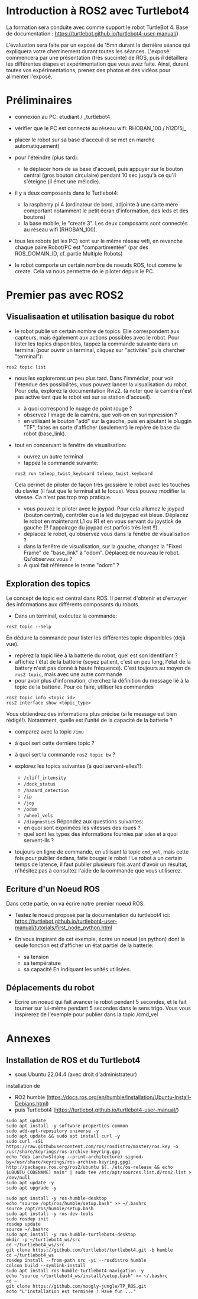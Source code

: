 Introduction à ROS2 avec Turtlebot4
===================================

La formation sera conduite avec comme support le robot TurtleBot 4.
Base de documentation : https://turtlebot.github.io/turtlebot4-user-manual/)

L'évaluation sera faite par un exposé de 15mn durant la dernière séance qui expliquera votre cheminement durant toutes les séances. L'exposé commencera par une présentation (très succinte) de ROS, puis il détaillera les différentes étapes et expérimentation que vous avez faite.
Ainsi, durant toutes vos expérimentations, prenez des photos et des vidéos pour alimenter l'exposé.

# Préliminaires

- connexion au PC: etudiant / _turtlebot4
- vérifier que le PC est connecté au réseau wifi: RHOBAN_100 / h12D!5j_
- placer le robot sur sa base d'acceuil (il se met en marche automatiquement)
- pour l'éteindre (plus tard):
    - le déplacer hors de sa base d'accueil, puis appuyer sur le bouton central (gros bouton circulaire) pendant 10 sec jusqu'à ce qu'il s'éteigne (il émet une mélodie).

- il y a deux composants dans le Turtlebot4: 
  - la raspberry pi 4 (ordinateur de bord, adjointe à une carte mère comportant notamment le petit écran d'information, des leds et des boutons) 
  - la base mobile, le "create 3".
  Les deux composants sont connectés au réseau wifi (RHOBAN_100).

- tous les robots (et les PC) sont sur le même réseau wifi, en revanche chaque paire Robot/PC est "compartimentée" (par des ROS_DOMAIN_ID, cf. partie Multiple Robots) 

- le robot comporte un certain nombre de noeuds ROS, tout comme le create. Cela va nous permettre de le piloter depuis le PC.

# Premier pas avec ROS2

## Visualisaation et utilisation basique du robot

- le robot publie un certain nombre de topics. Elle correspondent aux capteurs, mais également aux actions possibles avec le robot. Pour lister les topics disponibles, tappez la commande suivante dans un terminal (pour ouvrir un terminal, cliquez sur "activités" puis chercher "terminal"):
```
ros2 topic list
```

- nous les explorerons un peu plus tard. Dans l'immédiat, pour voir l'étendue des possibilités, vous pouvez lancer la visualisation du robot. Pour cela, explorez la documentation Rviz2.
(à noter que la caméra n'est pas active tant que le robot est sur sa station d'accueil).
    - à quoi correspond le nuage de point rouge ?
    - observez l'image de la caméra, que voit-on en surimpression ?
    - en utilisant le bouton "add" sur la gauche, puis en ajoutant le pluggin "TF", faites en sorte d'afficher (seulement) le repère de base du robot (base_link).

- tout en concervant la fenêtre de visualisation:
    - ouvrez un autre terminal
    - tappez la commande suivante:
    ``` 
    ros2 run teleop_twist_keyboard teleop_twist_keyboard
    ```
    Cela permet de piloter de façon très grossière le robot avec les touches du clavier (il faut que le terminal ait le focus). Vous pouvez modifier la vitesse. Ca n'est pas trop trop pratique.
    - vous pouvez le piloter avec le joypad. Pour cela allumez le joypad (bouton central), contrôler que la led du joypad est bleue. Déplacez le robot en maintenant L1 ou R1 et en vous servant du joystick de gauche (!! l'appairage du joypad est parfois très lent !!).
    - deplacez le robot, qu'observez vous dans la fenêtre de visualisation ?
    - dans la fenêtre de visualisation, sur la gauche, changez la "Fixed Frame" de "base_link" à "odom". Déplacez de nouveau le robot. Qu'observez vous ?
    - A quoi fait référence le terme "odom" ?

## Exploration des topics

Le concept de topic est central dans ROS. Il permet d'obtenir et d'envoyer des informations aux différents composants du robots.

- Dans un terminal, exécutez la commande:
```
ros2 topic --help
```
En déduire la commande pour lister les différentes topic disponibles (déjà vue).
- repérez la topic liée à la batterie du robot, quel est son identifiant ?
- affichez l'état de la batterie (soyez patient, c'est un peu long, l'état de la battery n'est pas donné à haute fréquence). C'est toujours au moyen de `ros2 topic`, mais avec une autre commande
- pour avoir plus d'information, cherchez la définition du message lié à la topic de la batterie. Pour ce faire, utiliser les commandes
```
ros2 topic info <topic_id>
ros2 interface show <topic_type>
```
Vous obtiendrez des informations plus précise (si le message est bien rédigé!). Notamment, quelle est l'unité de la capacité de la batterie ?
- comparez avec la topic `/imu`
- à quoi sert cette dernière topic ?
- à quoi sert la commande `ros2 topic bw` ?
- explorez les topics suivantes (à quoi servent-elles?):
    - `/cliff_intensity`
    - `/dock_status`
    - `/hazard_detection`
    - `/ip`
    - `/joy`
    - `/odom`
    - `/wheel_vels`
    - `/diagnostics`
Répondez aux questions suivantes:
    - en quoi sont exprimées les vitesses des roues ?
    - quel sont les types des informations fournies par `odom` et à quoi servent-ils ?
 
- toujours en ligne de commande, en utilisant la topic `cmd_vel`, mais cette fois pour publier dedans, faite bouger le robot ! Le robot a un certain temps de latence, il faut publier plusieurs fois avant d'avoir un résultat, n'hésitez pas à consultez l'aide de la commande que vous utiliserez. 

## Ecriture d'un Noeud ROS

Dans cette partie, on va écrire notre premier noeud ROS.

- Testez le noeud proposé par la documentation du turtlebot4 ici:
 https://turtlebot.github.io/turtlebot4-user-manual/tutorials/first_node_python.html

- En vous inspirant de cet exemple, écrire un noeud (en python) dont la seule fonction est d'afficher un état partiel de la batterie:
  - sa tension 
  - sa température
  - sa capacité
  En indiquant les unités utilisées.

## Déplacements du robot

- Ecrire un noeud qui fait avancer le robot pendant 5 secondes, et le fait tourner sur lui-même pendant 5 secondes dans le sens trigo. Vous vous inspirerez de l'exemple pour publier dans la topic /cmd_vel

# Annexes

## Installation de ROS et du Turtlebot4
- sous Ubuntu 22.04.4 (avec droit d'administrateur)

installation de 
- RO2 humble (https://docs.ros.org/en/humble/Installation/Ubuntu-Install-Debians.html)
- puis Turtlebot4 (https://turtlebot.github.io/turtlebot4-user-manual/)
```
sudo apt update
sudo apt install -y software-properties-common
sudo add-apt-repository universe -y
sudo apt update && sudo apt install curl -y
sudo curl -sSL https://raw.githubusercontent.com/ros/rosdistro/master/ros.key -o /usr/share/keyrings/ros-archive-keyring.gpg
echo "deb [arch=$(dpkg --print-architecture) signed-by=/usr/share/keyrings/ros-archive-keyring.gpg] http://packages.ros.org/ros2/ubuntu $(. /etc/os-release && echo $UBUNTU_CODENAME) main" | sudo tee /etc/apt/sources.list.d/ros2.list > /dev/null
sudo apt update -y
sudo apt upgrade -y

sudo apt install -y ros-humble-desktop
echo "source /opt/ros/humble/setup.bash" >> ~/.bashrc
source /opt/ros/humble/setup.bash
sudo apt install -y ros-dev-tools
sudo rosdep init
rosdep update
source ~/.bashrc
sudo apt install -y ros-humble-turtlebot4-desktop
mkdir -p ~/turtlebot4_ws/src
cd ~/turtlebot4_ws/src
git clone https://github.com/turtlebot/turtlebot4.git -b humble
cd ~/turtlebot4_ws
rosdep install --from-path src -yi --rosdistro humble
colcon build --symlink-install
sudo apt install ros-humble-turtlebot4-navigation -y
echo "source ~/turtlebot4_ws/install/setup.bash" >> ~/.bashrc
cd ~
git clone https://github.com/moogly-jungle/TP_ROS.git
echo "L'installation est terminée ! Have fun ..."
```




